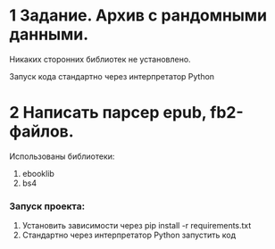 1 Задание. Архив с рандомными данными.
=====
Никаких сторонних библиотек не установлено.

Запуск кода стандартно через интерпретатор Python

2 Написать парсер epub, fb2-файлов.
=====
Использованы библиотеки:

1. ebooklib
2. bs4

### Запуск проекта: 
1. Установить зависимости через pip install -r requirements.txt
2. Cтандартно через интерпретатор Python запустить код
